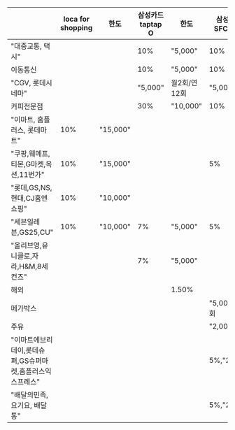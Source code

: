 ||loca for shopping|한도|삼성카드 taptap O|한도|삼성카드 SFC2 V3|한도|
|-|-|-|-|-|-|-|
|"대중교통, 택시"|||10%|"5,000"|10%|"2,000"|
|이동통신|||10%|"5,000"|10%|"2,000"|
|"CGV, 롯데시네마"|||"5,000"|월2회/연12회|"5,000"|월1회|
|커피전문점|||30%|"10,000"|10%|"5,000"|
|"이마트, 홈플러스, 롯데마트"|10%|"15,000"||||
|"쿠팡,웨메프,티몬,G마켓,옥션,11번가"|10%|"15,000"|||5%|"2,000"|
|"롯데,GS,NS,현대,CJ홈앤쇼핑"|10%|"10,000"||||
|"세븐일레븐,GS25,CU"|10%|"10,000"|7%|"5,000"|5%|"2,000"|
|"올리브영,유니클로,자라,H&M,8세컨즈"|||7%|"5,000"||
|해외||||1.50%||
|메가박스|||||"5,000",월1회|
|주유|||||"2,000"|월1회|
|"이마트에브리데이,롯데슈퍼,GS슈퍼마켓,홈플러스익스프레스"|||||5%,"2,000"|
|"배달의민족, 요기요, 배달통"|||||5%,"2,000"|
